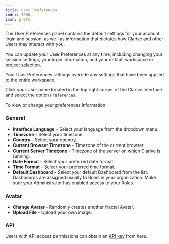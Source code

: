 ```yaml
---
title: User Preferences
index: 5000
icon: prefs
---
```


The User Preferences panel contains the default settings for your account login and session, as well as information that
dictates how Clarive and other Users may interact with you.

You can update your User Preferences at any time, including changing your session settings, your login information, and
your default workspace or project selection.

Your User Preferences settings override any settings that have been applied to the entire workspace.

Click your User name located in the top right corner of the Clarive interface and select the option `Preferences`.

To view or change your preferences information:

### General

- **Interface Language** - Select your language from the dropdown menu.
- **Timezone** - Select your timezone.
- **Country** - Select your country.
- **Current Browser Timezone** - Timezone of the current browser.
- **Current Server Timezone** - Timezone of the server on which Clarive is running.
- **Date Format** - Select your preferred date format.
- **Time Format** - Select your preferred time format.
- **Default Dashboard** - Select your default Dashboard from the list. Dashboards are assigned usually to Roles in your
  organization. Make sure your Administrator has enabled access to your Roles.

### Avatar

- **Change Avatar** - Randomly creates another fractal Avatar.
- **Upload File** - Upload your own image.

### API

Users with API access permissions can obtain an [API key](/concepts/api-key) from here.
